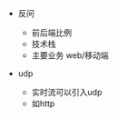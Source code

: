 












- 反问
  - 前后端比例
  - 技术栈
  - 主要业务 web/移动端












- udp
  - 实时流可以引入udp
  - 如http


























